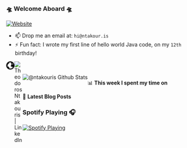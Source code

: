 ### 🛸 Welcome Aboard 🛸

[![Website](https://img.shields.io/website?label=ntakour.is&style=for-the-badge&url=https%3A%2F%2Fntakour.is)](https://ntakour.is)

- 📫 Drop me an email at: `hi@ntakour.is`
- ⚡ Fun fact: I wrote my first line of hello world Java code, on my `12th` birthday!

[<img align="left" alt="ntakour.is" width="22px" src="https://raw.githubusercontent.com/iconic/open-iconic/master/svg/globe.svg" />][website]
[<img align="left" alt="Theodoros Ntakouris | LinkedIn" width="22px" src="https://cdn.jsdelivr.net/npm/simple-icons@v3/icons/linkedin.svg" />][linkedin]

<br /><br />
<img align="left" alt="@ntakouris Github Stats" src="https://github-readme-stats.codestackr.vercel.app/api?username=ntakouris&show_icons=true&hide_border=true" />

📊 **This week I spent my time on**
<!--START_SECTION:waka-->
<!--END_SECTION:waka-->

📕 **Latest Blog Posts**
<!-- BLOG-POST-LIST:START -->
<!-- BLOG-POST-LIST:END -->

### Spotify Playing 🎧
[<img src="https://now-playing-codestackr.vercel.app/api/spotify-playing" alt="Spotify Playing" width="350" />](https://open.spotify.com/user/sv9ylxlw0bjl7d2gqezpg1qvi)

[website]: https://ntakour.is
[linkedin]: https://www.linkedin.com/in/theodoros-ntakouris/
